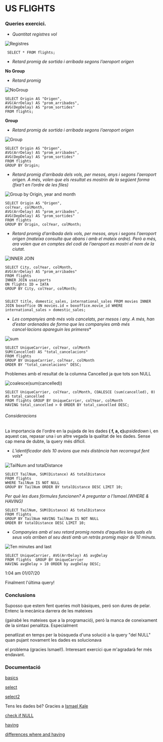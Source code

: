 # US FLIGHTS

### Queries exercici.

 * _Quantitat registres vol_

 ![Registres](https://imgur.com/ckc74Yx.png)

     SELECT * FROM flights;

 * _Retard promig de sortida i arribada segons l’aeroport origen_

 **No Group**

 * _Retard promig_

![NoGroup](https://imgur.com/Nro1UV1.png)

    SELECT Origin AS "Origen", 
    AVG(ArrDelay) AS "prom_arribades", 
    AVG(DepDelay) AS "prom_sortides" 
    FROM flights;

**Group**

* _Retard promig de sortida i arribada segons l’aeroport origen_

![Group](https://imgur.com/OiGMcAJ.png)
           

    SELECT Origin AS "Origen", 
    AVG(ArrDelay) AS "prom_arribades", 
    AVG(DepDelay) AS "prom_sortides" 
    FROM flights 
    GROUP BY Origin;

* _Retard promig d’arribada dels vols, per mesos, anys i segons l’aeroport origen. A més, volen que els resultat es mostrin de la següent forma (fixa’t en l’ordre de les files)_    

![Group by Origin, year and month](https://imgur.com/zKCYncK.png)

    SELECT Origin AS "Origen",
    colYear, colMonth,
    AVG(ArrDelay) AS "prom_arribades",
    AVG(DepDelay) AS "prom_sortides"
    FROM flights
    GROUP BY Origin, colYear, colMonth;

* _Retard promig d’arribada dels vols, per mesos, anys i segons l’aeroport origen (mateixa consulta que abans i amb el mateix ordre). Però a més, ara volen que en comptes del codi de l’aeroport es mostri el nom de la ciutat._    

![INNER JOIN](https://imgur.com/yh8F7Qf.png)

    SELECT City, colYear, colMonth, 
    AVG(ArrDelay) AS "prom_arribades"
    FROM flights
    INNER JOIN usairports
    ON flights ID = IATA
    GROUP BY City, colYear, colMonth; 


    SELECT title, domestic_sales, international_sales FROM movies INNER JOIN boxoffice ON movies.id = boxoffice.movie_id WHERE international_sales > domestic_sales;

* _Les companyies amb més vols cancelats, per mesos i any. A més, han d’estar ordenades de forma que les companyies amb més cancel·lacions apareguin les primeres_*

![sum](https://imgur.com/WACdPCE.png)

    SELECT UniqueCarrier, colYear, colMonth
    SUM(Cancelled) AS "total_cancelacions"
    FROM flights 
    GROUP BY UniqueCarrier, colYear, colMonth
    ORDER BY "total_cancelacions" DESC;

Problemes amb el resultat de la columna Cancelled ja que tots son NULL

![coalesce(sum(cancelled))](https://imgur.com/Qnz50au.png)

    SELECT UniqueCarrier, colYear, colMonth, COALESCE (sum(cancelled), 0) AS total_cancelled 
    FROM flights GROUP BY UniqueCarrier, colYear, colMonth 
    HAVING total_cancelled > 0 ORDER BY total_cancelled DESC;

###### Consideracions

La importancia de l'ordre en la pujada de les dades **( f, a, c)**_upsidedown_ i, en aquest cas, repasar una i un altre vegada la qualitat de les dades. Sense cap mena de dubte, la query més difícil.

* _L’identificador dels 10 avions que més distància han recorregut fent vols_*

![TailNum and totalDistance](https://imgur.com/AuxVrsQ.png)

    SELECT TailNum, SUM(Distance) AS totalDistance 
    FROM flights 
    WHERE TailNum IS NOT NULL 
    GROUP BY TailNum ORDER BY totalDistance DESC LIMIT 10;

 _Per què les dues fórmules funcionen? A preguntar a l'Ismael.(WHERE & HAVING)_

    SELECT TailNum, SUM(Distance) AS totalDistance 
    FROM flights 
    GROUP BY TailNum HAVING TailNum IS NOT NULL
    ORDER BY totalDistance DESC LIMIT 10;

* _Companyies amb el seu retard promig només d’aquelles les quals els seus vols arriben al seu destí amb un retràs promig major de 10 minuts._

![Ten minutes and last](https://imgur.com/uFLq3Rd.png)

    SELECT UniqueCarrier, AVG(ArrDelay) AS avgDelay 
    FROM flights  GROUP BY UniqueCarrier 
    HAVING avgDelay > 10 ORDER by avgDelay DESC;

1:04 am 01/07/20

Finalment l'última query!

### Conclusions

Suposso que estem fent queries molt bàsiques, peró son dures de pelar. Entenc la mecànica darrera de les mateixes 

(gairabé les mateixes que a la programació), peró la manca de coneixament de la sintaxi penalitza. Especialment 

penatlizat en temps per la búsqueda d'una solució a la query "del NULL" quan pujant novament les dades es solucionava 

el problema (gracies Ismael!). Interesant exercici que m'agradarà fer més endavant.


### Documentació

[basics](https://sqlbolt.com/lesson/select_queries_introduction)

[select](https://www.youtube.com/watch?v=YufocuHbYZo)

[select2](https://www.youtube.com/watch?v=9yeOJ0ZMUYw)

Tens les dades bé? Gracies a [Ismael Kale](https://www.linkedin.com/in/ismael-kale-programador-php-angular-ab155372/?originalSubdomain=es)

[check if NULL](https://www.w3schools.com/sql/sql_null_values.asp)

[having](https://www.dofactory.com/sql/having) 

[differences where and having](https://www.sqltutorial.org/sql-having/)




